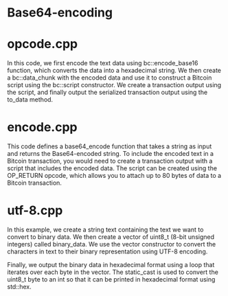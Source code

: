 # Base64-encoding

# opcode.cpp

In this code, we first encode the text data using bc::encode_base16 function, which converts the data into a hexadecimal string. We then create a bc::data_chunk with the encoded data and use it to construct a Bitcoin script using the bc::script constructor. We create a transaction output using the script, and finally output the serialized transaction output using the to_data method.

# encode.cpp

This code defines a base64_encode function that takes a string as input and returns the Base64-encoded string. To include the encoded text in a Bitcoin transaction, you would need to create a transaction output with a script that includes the encoded data. The script can be created using the OP_RETURN opcode, which allows you to attach up to 80 bytes of data to a Bitcoin transaction.

# utf-8.cpp

In this example, we create a string text containing the text we want to convert to binary data. We then create a vector of uint8_t (8-bit unsigned integers) called binary_data. We use the vector constructor to convert the characters in text to their binary representation using UTF-8 encoding.

Finally, we output the binary data in hexadecimal format using a loop that iterates over each byte in the vector. The static_cast<int> is used to convert the uint8_t byte to an int so that it can be printed in hexadecimal format using std::hex.
